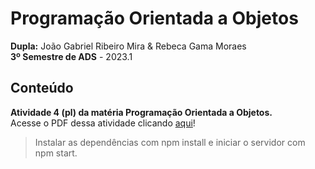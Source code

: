 # Programação Orientada a Objetos
**Dupla:** João Gabriel Ribeiro Mira & Rebeca Gama Moraes<br>
**3º Semestre de ADS** - 2023.1 <br>
## Conteúdo
**Atividade 4 (pl) da matéria Programação Orientada a Objetos.** <br>
  Acesse o PDF dessa atividade clicando [aqui](https://github.com/JoaoGRMira/programacao-orientada-objetos/blob/main/Instru%C3%A7%C3%B5es/atviv-pl.pdf)!
> Instalar as dependências com npm install e iniciar o servidor com npm start.
